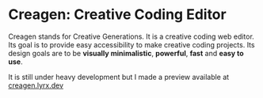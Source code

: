 # Creagen: Creative Coding Editor

Creagen stands for Creative Generations. It is a creative coding web editor. Its goal is to provide easy accessibility to make creative coding projects. Its design goals are to be **visually minimalistic**, **powerful**, **fast** and **easy to use**.

It is still under heavy development but I made a preview available at [creagen.lyrx.dev](https://creagen.lyrx.dev)